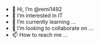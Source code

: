 - 👋 Hi, I’m @remi1492
- 👀 I’m interested in IT
- 🌱 I’m currently learning ...
- 💞️ I’m looking to collaborate on ...
- 📫 How to reach me ...

<!---
remi1492/remi1492 is a ✨ special ✨ repository because its `README.md` (this file) appears on your GitHub profile.
You can click the Preview link to take a look at your changes.
--->
